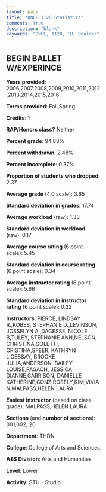 ```yaml
---
layout: page
title: "DNCE 1120 Statistics"
comments: true
description: "blank"
keywords: "DNCE, 1120, CU, Boulder"
--- 
```

<head>
<script src="https://ajax.googleapis.com/ajax/libs/jquery/2.1.3/jquery.min.js"></script>
<script src="https://dl.dropboxusercontent.com/s/pc42nxpaw1ea4o9/highcharts.js?dl=0"></script>
<!-- <script src="../assets/js/highcharts.js"></script> -->
<style type="text/css">@font-face {
	font-family: "Bebas Neue";
	src: url(https://www.filehosting.org/file/details/544349/BebasNeue%20Regular.otf) format("opentype");
	}
	h1.Bebas { 
		font-family: "Bebas Neue", Verdana, Tahoma;
	}
</style>
</head>
<body>
	<div id="container" style="float: right; width: 45%; height: 88%; margin-left: 2.5%; margin-right: 2.5%;"></div>
	<script language="JavaScript">
		$(document).ready(function() {
		var chart = {type: 'column'};
		var title = {text: 'Grade Distribution'};
		var xAxis = {categories: ['A','B','C','D','F'],crosshair: true};
		var yAxis = {min: 0,title: {text: 'Percentage'}};
		var tooltip = {headerFormat: '<center><b><span style="font-size:20px">{point.key}</span></b></center>',
		               pointFormat: '<td style="padding:0"><b>{point.y:.1f}%</b></td>',
		               footerFormat: '</table>',shared: true,useHTML: true};
		var plotOptions = {column: {pointPadding: 0.0,borderWidth: 0}};  
		var credits = {enabled: false};var series= [{name: 'Percent',data: [81.72,10.6,5.48,0.91,1.28,]}];
		var json = {};
		json.chart = chart;
		json.title = title;
		json.tooltip = tooltip;
		json.xAxis = xAxis;
		json.yAxis = yAxis;  
		json.series = series;
		json.plotOptions = plotOptions;  
		json.credits = credits;
		$('#container').highcharts(json);
	});
	</script>
</body>
			   
## BEGIN BALLET W/EXPERINCE

**Years provided**: 2006,2007,2008,2009,2010,2011,2012,2013,2014,2015,2016

**Terms provided**: Fall,Spring

**Credits**: 1

**RAP/Honors class?** Neither

**Percent grade**: 94.88%

**Percent withdrawn**: 2.48%

**Percent incomplete**: 0.37%

**Proportion of students who dropped**: 2.37

**Average grade** (4.0 scale): 3.65

**Standard deviation in grades**: 17.74

**Average workload** (raw): 1.33

**Standard deviation in workload** (raw): 0.17

**Average course rating** (6 point scale): 5.45

**Standard deviation in course rating** (6 point scale): 0.34

**Average instructor rating** (6 point scale): 5.66

**Standard deviation in instructor rating** (6 point scale): 0.32

**Instructors**: PIERCE, LINDSAY R.,KOBES, STEPHANIE D.,LEVINSON, JOSSELYN A.,DAGESSE, NICOLE B,TULEY, STEPHANIE ANN,NELSON, CHRISTINA,GOLETTI, CRISTINA,SPEER, KATHRYN L,GESSAY, BROOKE JULIA,ANDERSON, BAILEY LOUISE,PAGACH, JESSICA DIANNE,GARRISON, DANIELLE KATHERINE,CONZ,ROSELY,KIM,VIVIAN,MALPASS,HELEN LAURA

**Easiest instructor** (based on class grade): MALPASS,HELEN LAURA

**Sections** (and **number of sections**): 001,002, 20

**Department**: THDN

**College**: College of Arts and Sciences

**A&S Division**: Arts and Humanities

**Level**: Lower

**Activity**: STU - Studio